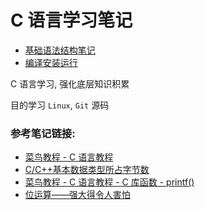 ﻿# C 语言学习笔记

* [基础语法结构笔记](./BaseNote.md)
* [编译安装运行](./CompileInstallRun.md)

C 语言学习, 强化底层知识积累

目的学习 `Linux`, `Git` 源码

### 参考笔记链接:
* [菜鸟教程 - C 语言教程](https://www.runoob.com/cprogramming/c-tutorial.html)
* [C/C++基本数据类型所占字节数](https://blog.csdn.net/vast_sea/article/details/8076934)
* [菜鸟教程 - C 语言教程 - C 库函数 - printf()](https://www.runoob.com/cprogramming/c-function-printf.html)
* [位运算——强大得令人害怕](https://blog.csdn.net/deaidai/article/details/78167367)
